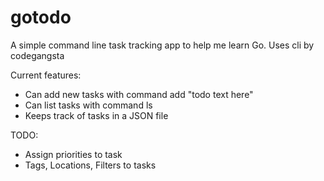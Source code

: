 gotodo
======

A simple command line task tracking app to help me learn Go. Uses cli by codegangsta

Current features:
- Can add new tasks with command add "todo text here"
- Can list tasks with command ls
- Keeps track of tasks in a JSON file 

TODO:
- Assign priorities to task
- Tags, Locations, Filters to tasks
